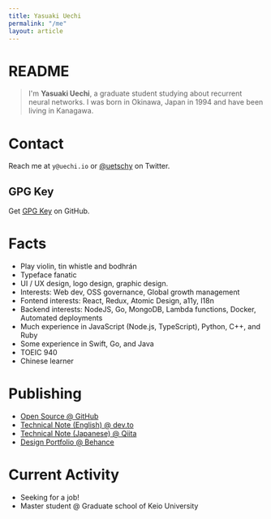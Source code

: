 ```yaml
---
title: Yasuaki Uechi
permalink: "/me"
layout: article
---
```


<style>
img {
  width: auto !important;
}
</style>

# README

> I'm **Yasuaki Uechi**, a graduate student studying about recurrent neural networks. I was born in Okinawa, Japan in 1994 and have been living in Kanagawa.

# Contact

Reach me at `y@uechi.io` or [@uetschy](https://twitter.com/uetschy) on Twitter.

## GPG Key

Get [GPG Key](https://github.com/uetchy.gpg) on GitHub.

# Facts

- Play violin, tin whistle and bodhrán
- Typeface fanatic
- UI / UX design, logo design, graphic design.
- Interests: Web dev, OSS governance, Global growth management
- Fontend interests: React, Redux, Atomic Design, a11y, I18n
- Backend interests: NodeJS, Go, MongoDB, Lambda functions, Docker, Automated deployments
- Much experience in JavaScript (Node.js, TypeScript), Python, C++, and Ruby
- Some experience in Swift, Go, and Java
- TOEIC 940
- Chinese learner

# Publishing

- [Open Source @ GitHub](https://github.com/uetchy)
- [Technical Note (English) @ dev.to](https://dev.to/uetchy)
- [Technical Note (Japanese) @ Qiita](https://qiita.com/uetchy)
- [Design Portfolio @ Behance](https://www.behance.net/uechi)

# Current Activity

- Seeking for a job!
- Master student @ Graduate school of Keio University

